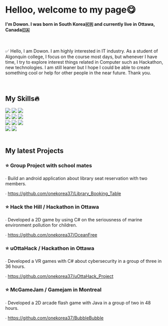 
<body>
  <h1>Helloo, welcome to my page😋</h1>
  <h4>I'm Dowon. I was born in South Korea🇰🇷 and currently live in Ottawa, Canada🇨🇦</h4>
  <br>
  <section id="introduce">
    <p>✅ Hello, I am Dowon. I am highly interested in IT industry. As a student of Algonquin college, I focus on the course most days, but whenever I have time, I try to explore interest things related in Computer such as Hackathon, new technologies. I am still leaner but I hope I could be able to create something cool or help for other people in the near future. Thank you.</p>
  </section>
  
  <br> 
  <section id="skills">
    <h2>My Skills🔥</h2>
        <img src="https://img.shields.io/badge/Java-007396?style=for-the-badge&logo=OpenJDK&logoColor=white"/>
        <img src="https://img.shields.io/badge/Python-yellow?style=for-the-badge&logo=Python"/>
        <img src="https://img.shields.io/badge/Spring-green?style=for-the-badge&logo=Spring"/>
        <br>
        <img src="https://img.shields.io/badge/Linux-DarkKhaki?style=for-the-badge&logo=Linux"/>
        <img src="https://img.shields.io/badge/Bash-blue?style=for-the-badge&logo=Bash"/>
        <img src="https://img.shields.io/badge/Shell-orange?style=for-the-badge&logo=Shell"/>
        <br>
        <img src="https://img.shields.io/badge/javascript-yellow?style=for-the-badge&logo=javascript&logoColor=white"/>
        <img src="https://img.shields.io/badge/HTML5-red?style=for-the-badge&logo=HTML5&logoColor=white"/>
        <img src="https://img.shields.io/badge/CSS3-E14872?style=for-the-badge&logo=CSS3"/>
        <br>
        <img src="https://img.shields.io/badge/MySQL-3DBAB6?style=for-the-badge&logo=MySQL"/> 
        <img src="https://img.shields.io/badge/PostgreSQL-364634?style=for-the-badge&logo=PostgreSQL"/>
  </section>
  
  <br>
  <section id="projects">
    <h2>My latest Projects</h2>
      <h3>⭐️ Group Project with school mates</h3>
      <p>∙ Build an android application about library seat reservation with two members.</p>
      ∙ <a href="https://github.com/onekorea37/Library_Booking_Table">https://github.com/onekorea37/Library_Booking_Table</a>
      <p></p>
      <h3>⭐️ Hack the Hill / Hackathon in Ottawa</h3>
      <p>∙ Developed a 2D game by using C# on the seriousness of marine environment pollution for children.</p>
      ∙ <a href="https://github.com/onekorea37/OceanFree">https://github.com/onekorea37/OceanFree</a>
      <p></p>
      <h3>⭐️ uOttaHack / Hackathon in Ottawa</h3>
      <p>∙ Developed a VR games with C# about cybersecurity in a group of three in 36 hours.</p>
      ∙ <a href="https://github.com/onekorea37/uOttaHack_Project">https://github.com/onekorea37/uOttaHack_Project</a>
      <p></p>
      <h3>⭐️ McGameJam / Gamejam in Montreal</h3>
      <p>∙ Developed a 2D arcade flash game with Java in a group of two in 48 hours.</p>
      ∙ <a href="https://github.com/onekorea37/BubbleBubble">https://github.com/onekorea37/BubbleBubble</a>
  
  </section>
</body>


